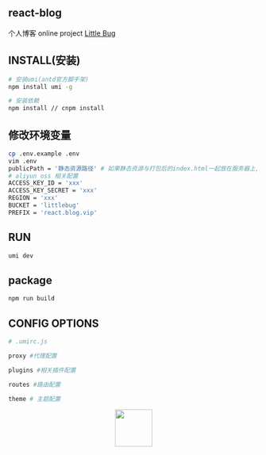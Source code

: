 ## react-blog
个人博客
online project 
<a href="www.littlebug.vip" target="_blank">Little Bug</a>

## INSTALL(安装)
```bash
# 安装umi(antd官方脚手架)
npm install umi -g
```

```bash
# 安装依赖
npm install // cnpm install
```


## 修改环境变量
```bash
cp .env.example .env
vim .env
publicPath = '静态资源路径' # 如果静态资源与打包后的index.html一起放在服务器上,不需要cdn、oss等加速可以忽略这一步
# aliyun oss 相关配置
ACCESS_KEY_ID = 'xxx'
ACCESS_KEY_SECRET = 'xxx'
REGION = 'xxx'
BUCKET = 'littlebug'
PREFIX = 'react.blog.vip'
```

## RUN
```bash
umi dev 
```

## package
```bash
npm run build
```

## CONFIG OPTIONS
```bash
# .umirc.js

proxy #代理配置

plugins #相关插件配置

routes #路由配置

theme # 主题配置

```

<p align="center">
	<a href="https:www.littlebug.vip">
		<img src="http://littlebug.oss-cn-beijing.aliyuncs.com/www.littlebug.vip/favicon.ico" width="75">
	</a>
</p>

